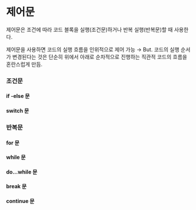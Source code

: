 # 제어문

제어문은 조건에 따라 코드 블록을 실행(조건문)하거나 반복 실행(반복문)할 때 사용한다.

제어문을 사용하면 코드의 실행 흐름을 인위적으로 제어 가능
→ But. 코드의 실행 순서가 변경된다는 것은 단순히 위에서 아래로 순차적으로 진행하는 직관적 코드의 흐름을 혼란스럽게 만듬.

### 조건문
#### if -else 문

#### switch 문

### 반복문
#### for 문
#### while 문
#### do...while 문
#### break 문
#### continue 문

